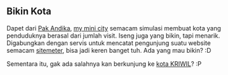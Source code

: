 ## Bikin Kota

Dapet dari [Pak Andika](http://andika-lives-here.blogspot.com/2007/12/web-based-simcity.html), [my mini city](http://kriwil.myminicity.com/) semacam simulasi membuat kota yang penduduknya berasal dari jumlah visit. Iseng juga yang bikin, tapi menarik. Digabungkan dengan servis untuk mencatat pengunjung suatu website semacam [sitemeter](http://sitemeter.com), bisa jadi keren banget tuh. Ada yang mau bikin? :D

Sementara itu, gak ada salahnya kan berkunjung ke [kota KRIWIL](http://kriwil.myminicity.com)? :P

<!-- {"time": "2007-12-26 23:31:30", "title": "Bikin Kota"} -->

